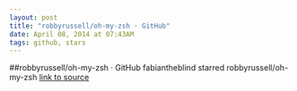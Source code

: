 ```yaml
---
layout: post
title: "robbyrussell/oh-my-zsh · GitHub"
date: April 08, 2014 at 07:43AM
tags: github, stars
---
```

##robbyrussell/oh-my-zsh · GitHub
fabiantheblind starred robbyrussell/oh-my-zsh
[link to source](http://ift.tt/zf8tKy) 
